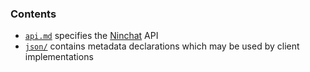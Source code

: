 ### Contents

- [`api.md`](api.md) specifies the [Ninchat](https://ninchat.com) API
- [`json/`](json) contains metadata declarations which may be used by client
  implementations

